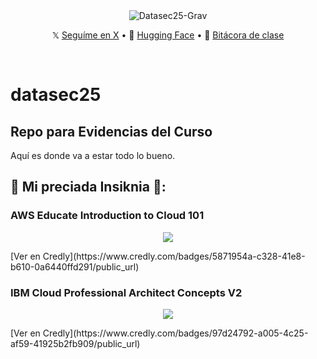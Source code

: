 <div align="center">
<img src="https://i.imgur.com/IFfi61P.png" alt="Datasec25-Grav">
  <p align="center">
    𝕏 <a href="https://x.com/Gabscvu">Seguíme en X</a> • 
    🤗 <a href="https://huggingface.co/Gradv">Hugging Face</a> • 
    📙 <a href="https://github.com/GabrielAscencio/datasec25/blob/main/BITACORA.md">Bitácora de clase</a>
  </p>
</div>
<br/>

# datasec25
## Repo para Evidencias del Curso

Aquí es donde va a estar todo lo bueno.

## 💎 Mi preciada Insiknia 💎:

### AWS Educate Introduction to Cloud 101 
<p align="center">
  <img src="https://images.credly.com/size/340x340/images/8d67bbf4-128b-4141-b5f1-1bc61bbfbaa6/image.png" />
</p>
[Ver en Credly](https://www.credly.com/badges/5871954a-c328-41e8-b610-0a6440ffd291/public_url)

### IBM Cloud Professional Architect Concepts V2
<p align="center">
  <img src="https://images.credly.com/size/340x340/images/ced08a13-b696-42fb-910d-0a5f7abb2e68/image.png" />
</p>
[Ver en Credly](https://www.credly.com/badges/97d24792-a005-4c25-af59-41925b2fb909/public_url)